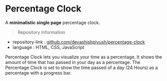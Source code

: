 # Percentage Clock
A **minimalistic single page** percentage clock.

> Repository Information
* repository-link : [github.com/devashishpiyush/percentage-clock](http://github.com/devashishpiyush/percentage-clock)
* language : HTML, CSS, JavaScript

Percentage Clock lets you visualize your time as a percentage. It shows the amount of time that has passed in your day as a percentage. The Percentage Clock is set to show the time passed of a day (24 Hours) as a percentage with a progress bar.